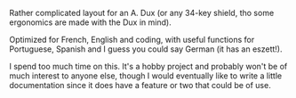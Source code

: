 Rather complicated layout for an A. Dux (or any 34-key shield, tho some ergonomics are made with the Dux in mind). 

Optimized for French, English and coding, with useful functions for Portuguese, Spanish and I guess you could say German (it has an eszett!).

I spend too much time on this. It's a hobby project and probably won't be of much interest to anyone else, though I would eventually like to write a little documentation since it does have a feature or two that could be of use.
